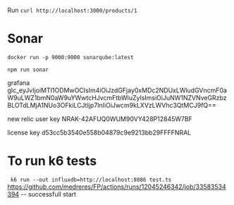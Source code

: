 Run `curl http://localhost:3000/products/1`


# Sonar
`docker run -p 9000:9000 sonarqube:latest`

`npm run sonar`

grafana
glc_eyJvIjoiMTI1ODMwOCIsIm4iOiJzdGFjay0xMDc2NDUxLWludGVncmF0aW9uLWZ1bmN0aW9uYWwtcHJvcmFtbWluZyIsImsiOiJuNW1NZVNveGRzbzBLOTdLMjA1NUo3OFkiLCJtIjp7InIiOiJwcm9kLXVzLWVhc3QtMCJ9fQ==


new relic
user key
NRAK-42AFUQ0WUM90VY428P12845W7BF

license key
d53cc5b3540e558b04879c9e9213bb29FFFFNRAL


# To run k6 tests
` k6 run --out influxdb=http://localhost:8086 test.ts`
https://github.com/medreres/FP/actions/runs/12045246342/job/33583534394 -- successfull start